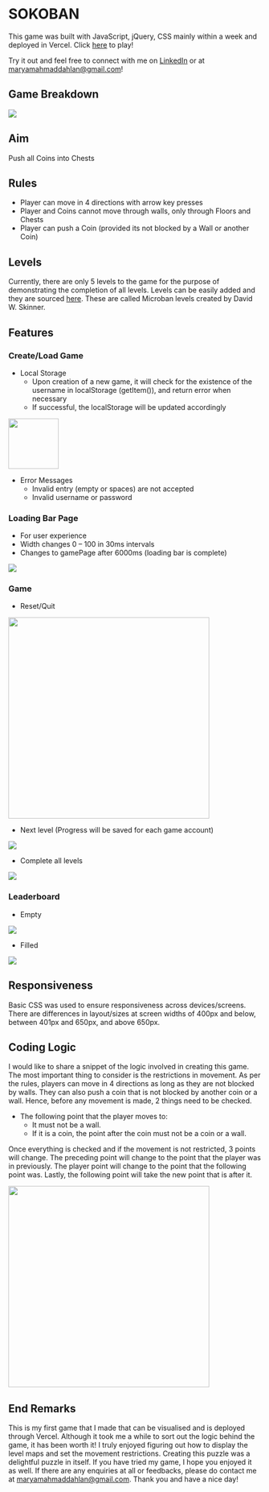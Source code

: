 # SOKOBAN

This game was built with JavaScript, jQuery, CSS mainly within a week and deployed in Vercel. Click [here](https://sokobangame.vercel.app/) to play!

Try it out and feel free to connect with me on [LinkedIn](https://www.linkedin.com/in/maryamad/) or at maryamahmaddahlan@gmail.com!

## Game Breakdown

![](https://user-images.githubusercontent.com/106648853/198065305-f7b9d60d-2ce3-45b0-9f61-05c8d563e486.png)

## Aim

Push all Coins into Chests

## Rules

- Player can move in 4 directions with arrow key presses
- Player and Coins cannot move through walls, only through Floors and Chests
- Player can push a Coin (provided its not blocked by a Wall or another Coin)

## Levels

Currently, there are only 5 levels to the game for the purpose of demonstrating the completion of all levels. Levels can be easily added and they are sourced [here](http://www.abelmartin.com/rj/sokobanJS/Skinner/David%20W.%20Skinner%20-%20Sokoban.htm). These are called Microban levels created by David W. Skinner.

## Features

### Create/Load Game
- Local Storage
  - Upon creation of a new game, it will check for the existence of the username in localStorage (getItem()), and return error when necessary
  - If successful, the localStorage will be updated accordingly
  
<img src="https://user-images.githubusercontent.com/106648853/198076819-c8ef36df-7f0f-40af-9d9e-aec8de601a82.png" height="100" />

- Error Messages
  - Invalid entry (empty or spaces) are not accepted
  - Invalid username or password

### Loading Bar Page
- For user experience
- Width changes 0 – 100 in 30ms intervals
- Changes to gamePage after 6000ms (loading bar is complete)

![](https://user-images.githubusercontent.com/106648853/198070450-4e4e56fb-8561-476b-9f9b-d6c46f8a5b98.png)

### Game
- Reset/Quit

<img src="https://user-images.githubusercontent.com/106648853/198071431-42722060-9ec7-4eff-b25e-b5fe45a6c16f.png" height="400" />

- Next level (Progress will be saved for each game account)

![](https://user-images.githubusercontent.com/106648853/198070072-e6478814-dcdf-4d4b-9391-52e100f747c6.png)

- Complete all levels

![](https://user-images.githubusercontent.com/106648853/198071031-35e0631c-30ee-43e2-82a2-f83860c32012.png)


### Leaderboard
- Empty

![](https://user-images.githubusercontent.com/106648853/198070475-f5c770b1-8117-457a-a726-527ce41f224a.png)

- Filled

![](https://user-images.githubusercontent.com/106648853/198070501-fe1819e2-88bf-479d-88c2-9fb7c5616b40.png)

## Responsiveness
Basic CSS was used to ensure responsiveness across devices/screens. There are differences in layout/sizes at screen widths of 400px and below, between 401px and 650px, and above 650px.

## Coding Logic
I would like to share a snippet of the logic involved in creating this game. The most important thing to consider is the restrictions in movement.
As per the rules, players can move in 4 directions as long as they are not blocked by walls. They can also push a coin that is not blocked by another coin or a wall.
Hence, before any movement is made, 2 things need to be checked.

- The following point that the player moves to:
  - It must not be a wall.
  - If it is a coin, the point after the coin must not be a coin or a wall.
  
Once everything is checked and if the movement is not restricted, 3 points will change. The preceding point will change to the point that the player was in previously.
The player point will change to the point that the following point was. Lastly, the following point will take the new point that is after it.

<img src="https://user-images.githubusercontent.com/106648853/198079080-b973c51d-c499-4f7b-adad-2f3cda046842.png" height="400" />

## End Remarks

This is my first game that I made that can be visualised and is deployed through Vercel. Although it took me a while to sort out the logic behind the game, it has been worth it!
I truly enjoyed figuring out how to display the level maps and set the movement restrictions. Creating this puzzle was a delightful puzzle in itself. If you have tried my game,
I hope you enjoyed it as well. If there are any enquiries at all or feedbacks, please do contact me at maryamahmaddahlan@gmail.com. Thank you and have a nice day!

